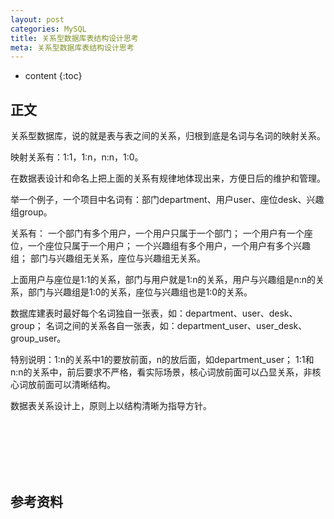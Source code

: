 ```yaml
---
layout: post
categories: MySQL
title: 关系型数据库表结构设计思考
meta: 关系型数据库表结构设计思考
---
```

* content
{:toc}

## 正文

关系型数据库，说的就是表与表之间的关系，归根到底是名词与名词的映射关系。

映射关系有：1:1，1:n，n:n，1:0。

在数据表设计和命名上把上面的关系有规律地体现出来，方便日后的维护和管理。

举一个例子，一个项目中名词有：部门department、用户user、座位desk、兴趣组group。

关系有：
一个部门有多个用户，一个用户只属于一个部门；
一个用户有一个座位，一个座位只属于一个用户；
一个兴趣组有多个用户，一个用户有多个兴趣组；
部门与兴趣组无关系，座位与兴趣组无关系。

上面用户与座位是1:1的关系，部门与用户就是1:n的关系，用户与兴趣组是n:n的关系，部门与兴趣组是1:0的关系，座位与兴趣组也是1:0的关系。

数据库建表时最好每个名词独自一张表，如：department、user、desk、group；
名词之间的关系各自一张表，如：department_user、user_desk、group_user。

特别说明：1:n的关系中1的要放前面，n的放后面，如department_user；
1:1和n:n的关系中，前后要求不严格，看实际场景，核心词放前面可以凸显关系，非核心词放前面可以清晰结构。

数据表关系设计上，原则上以结构清晰为指导方针。

<br/><br/><br/><br/><br/>
## 参考资料



